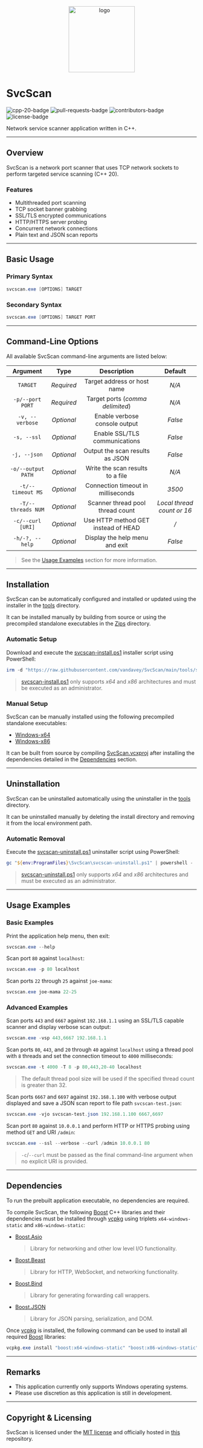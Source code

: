 <div align="center">
    <img src="src/SvcScan/assets/mainicon.ico" width=175px alt="logo" />
</div>

# SvcScan

<div align="left">
    <img src="https://img.shields.io/badge/c%2B%2B-v20-f34b7d" alt="cpp-20-badge" />
    <img src="https://img.shields.io/github/issues-pr/vandavey/SvcScan" alt="pull-requests-badge" />
    <img src="https://img.shields.io/github/contributors/vandavey/SvcScan?color=blue" alt="contributors-badge" />
    <img src="https://img.shields.io/github/license/vandavey/SvcScan" alt="license-badge" />
</div>

Network service scanner application written in C++.

***

## Overview

SvcScan is a network port scanner that uses TCP network
sockets to perform targeted service scanning (C++ 20).

### Features

* Multithreaded port scanning
* TCP socket banner grabbing
* SSL/TLS encrypted communications
* HTTP/HTTPS server probing
* Concurrent network connections
* Plain text and JSON scan reports

***

## Basic Usage

### Primary Syntax

```powershell
svcscan.exe [OPTIONS] TARGET
```

### Secondary Syntax

```powershell
svcscan.exe [OPTIONS] TARGET PORT
```

***

## Command-Line Options

All available SvcScan command-line arguments are listed below:

| Argument           | Type       | Description                         | Default                    |
|:------------------:|:----------:|:-----------------------------------:|:--------------------------:|
| `TARGET`           | *Required* | Target address or host name         | *N/A*                      |
| `-p/--port PORT`   | *Required* | Target ports (*comma delimited*)    | *N/A*                      |
| `-v, --verbose`    | *Optional* | Enable verbose console output       | *False*                    |
| `-s, --ssl`        | *Optional* | Enable SSL/TLS communications       | *False*                    |
| `-j, --json`       | *Optional* | Output the scan results as JSON     | *False*                    |
| `-o/--output PATH` | *Optional* | Write the scan results to a file    | *N/A*                      |
| `-t/--timeout MS`  | *Optional* | Connection timeout in milliseconds  | *3500*                     |
| `-T/--threads NUM` | *Optional* | Scanner thread pool thread count    | *Local thread count or 16* |
| `-c/--curl [URI]`  | *Optional* | Use HTTP method GET instead of HEAD | */*                        |
| `-h/-?, --help`    | *Optional* | Display the help menu and exit      | *False*                    |

> See the [Usage Examples](#usage-examples) section for more information.

***

## Installation

SvcScan can be automatically configured and installed or
updated using the installer in the [tools](tools) directory.

It can be installed manually by building from source or using the precompiled
standalone executables in the [Zips](src/SvcScan/bin/Zips) directory.

### Automatic Setup

Download and execute the [svcscan-install.ps1](tools/svcscan-install.ps1) installer script using PowerShell:

```powershell
irm -d "https://raw.githubusercontent.com/vandavey/SvcScan/main/tools/svcscan-install.ps1" | powershell -
```

> [svcscan-install.ps1](tools/svcscan-install.ps1) only supports *x64*
  and *x86* architectures and must be executed as an administrator.

### Manual Setup

SvcScan can be manually installed using the following precompiled standalone executables:

* [Windows-x64](https://raw.githubusercontent.com/vandavey/SvcScan/main/src/SvcScan/bin/Zips/SvcScan_Win-x64.zip)
* [Windows-x86](https://raw.githubusercontent.com/vandavey/SvcScan/main/src/SvcScan/bin/Zips/SvcScan_Win-x86.zip)

It can be built from source by compiling [SvcScan.vcxproj](src/SvcScan/SvcScan.vcxproj)
after installing the dependencies detailed in the [Dependencies](#dependencies) section.

***

## Uninstallation

SvcScan can be uninstalled automatically using the uninstaller in the [tools](tools) directory.

It can be uninstalled manually by deleting the install
directory and removing it from the local environment path.

### Automatic Removal

Execute the [svcscan-uninstall.ps1](tools/svcscan-uninstall.ps1) uninstaller script using PowerShell:

```powershell
gc "${env:ProgramFiles}\SvcScan\svcscan-uninstall.ps1" | powershell -
```

> [svcscan-uninstall.ps1](tools/svcscan-uninstall.ps1) only supports
  *x64* and *x86* architectures and must be executed as an administrator.

***

## Usage Examples

### Basic Examples

Print the application help menu, then exit:

```powershell
svcscan.exe --help
```

Scan port `80` against `localhost`:

```powershell
svcscan.exe -p 80 localhost
```

Scan ports `22` through `25` against `joe-mama`:

```powershell
svcscan.exe joe-mama 22-25
```

### Advanced Examples

Scan ports `443` and `6667` against `192.168.1.1` using an
SSL/TLS capable scanner and display verbose scan output:

```powershell
svcscan.exe -vsp 443,6667 192.168.1.1
```

Scan ports `80`, `443`, and `20` through `40` against `localhost` using a thread
pool with `8` threads and set the connection timeout to `4000` milliseconds:

```powershell
svcscan.exe -t 4000 -T 8 -p 80,443,20-40 localhost
```

> The default thread pool size will be used if
  the specified thread count is greater than 32.

Scan ports `6667` and `6697` against `192.168.1.100` with verbose output displayed
and save a JSON scan report to file path `svcscan-test.json`:

```powershell
svcscan.exe -vjo svcscan-test.json 192.168.1.100 6667,6697
```

Scan port `80` against `10.0.0.1` and perform HTTP or
HTTPS probing using method `GET` and URI `/admin`:

```powershell
svcscan.exe --ssl --verbose --curl /admin 10.0.0.1 80
```

> `-c`/`--curl` must be passed as the final command-line
  argument when no explicit URI is provided.

***

## Dependencies

To run the prebuilt application executable, no dependencies are required.

To compile SvcScan, the following [Boost](https://www.boost.org/) C++ libraries
and their dependencies must be installed through [vcpkg](https://github.com/Microsoft/vcpkg)
using triplets `x64-windows-static` and `x86-windows-static`:

* [Boost.Asio](https://www.boost.org/doc/libs/1_86_0/doc/html/boost_asio.html)
  > Library for networking and other low level I/O functionality.

* [Boost.Beast](https://github.com/boostorg/beast)
  > Library for HTTP, WebSocket, and networking functionality.

* [Boost.Bind](https://www.boost.org/doc/libs/1_86_0/libs/bind/doc/html/bind.html)
  > Library for generating forwarding call wrappers.

* [Boost.JSON](https://www.boost.org/doc/libs/1_86_0/libs/json/doc/html/index.html)
  > Library for JSON parsing, serialization, and DOM.

Once [vcpkg](https://github.com/Microsoft/vcpkg) is installed, the following command
can be used to install all required [Boost](https://www.boost.org/) libraries:

```powershell
vcpkg.exe install "boost:x64-windows-static" "boost:x86-windows-static"
```

***

## Remarks

* This application currently only supports Windows operating systems.
* Please use discretion as this application is still in development.

***

## Copyright & Licensing

SvcScan is licensed under the [MIT license](LICENSE.md) and officially
hosted in [this](https://github.com/vandavey/SvcScan) repository.

